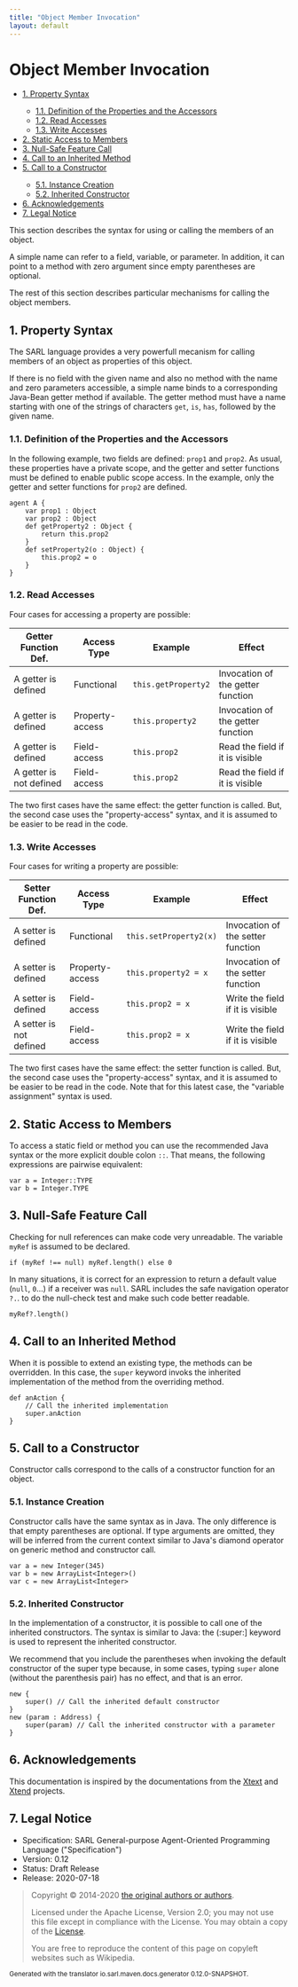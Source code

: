```yaml
---
title: "Object Member Invocation"
layout: default
---
```


# Object Member Invocation


<ul class="page_outline" id="page_outline">

<li><a href="#1-property-syntax">1. Property Syntax</a></li>
<ul>
  <li><a href="#11-definition-of-the-properties-and-the-accessors">1.1. Definition of the Properties and the Accessors</a></li>
  <li><a href="#12-read-accesses">1.2. Read Accesses</a></li>
  <li><a href="#13-write-accesses">1.3. Write Accesses</a></li>
</ul>
<li><a href="#2-static-access-to-members">2. Static Access to Members</a></li>
<li><a href="#3-null-safe-feature-call">3. Null-Safe Feature Call</a></li>
<li><a href="#4-call-to-an-inherited-method">4. Call to an Inherited Method</a></li>
<li><a href="#5-call-to-a-constructor">5. Call to a Constructor</a></li>
<ul>
  <li><a href="#51-instance-creation">5.1. Instance Creation</a></li>
  <li><a href="#52-inherited-constructor">5.2. Inherited Constructor</a></li>
</ul>
<li><a href="#6-acknowledgements">6. Acknowledgements</a></li>
<li><a href="#7-legal-notice">7. Legal Notice</a></li>

</ul>


This section describes the syntax for using or calling the members of an object.

A simple name can refer to a field, variable, or parameter. In addition, it can point to
a method with zero argument since empty parentheses are optional.

The rest of this section describes particular mechanisms for calling the object members.


## 1. Property Syntax

The SARL language provides a very powerfull mecanism for calling members of an object as
properties of this object.

If there is no field with the given name and also no method with
the name and zero parameters accessible, a simple name binds to a
corresponding Java-Bean getter method if available.
The getter method must have a name starting with one of the strings of
characters `get`, `is`, `has`, followed by the given name.

### 1.1. Definition of the Properties and the Accessors

In the following example, two fields are defined: `prop1` and `prop2`.
As usual, these properties have a private scope, and the getter and setter functions must
be defined to enable public scope access.
In the example, only the getter and setter functions for `prop2` are defined.

```sarl
agent A {
	var prop1 : Object
	var prop2 : Object
	def getProperty2 : Object {
		return this.prop2
	}
	def setProperty2(o : Object) {
		this.prop2 = o
	}
}
```


### 1.2. Read Accesses

Four cases for accessing a property are possible:


| Getter Function Def.    | Access Type     | Example             | Effect                            | 
| ----------------------- | --------------- | ------------------- | --------------------------------- |
| A getter is defined     | Functional      | `this.getProperty2` | Invocation of the getter function |
| A getter is defined     | Property-access | `this.property2`    | Invocation of the getter function |
| A getter is defined     | Field-access    | `this.prop2`        | Read the field if it is visible   |
| A getter is not defined | Field-access    | `this.prop2`        | Read the field if it is visible   |


The two first cases have the same effect: the getter function is called.
But, the second case uses the "property-access" syntax, and it is assumed to be easier to be read in the code.




### 1.3. Write Accesses

Four cases for writing a property are possible:


| Setter Function Def.    | Access Type     | Example                | Effect                            | 
| ----------------------- | --------------- | ---------------------- | --------------------------------- |
| A setter is defined     | Functional      | `this.setProperty2(x)` | Invocation of the setter function |
| A setter is defined     | Property-access | `this.property2 = x`   | Invocation of the setter function |
| A setter is defined     | Field-access    | `this.prop2 = x`       | Write the field if it is visible  |
| A setter is not defined | Field-access    | `this.prop2 = x`       | Write the field if it is visible  |


The two first cases have the same effect: the setter function is called.
But, the second case uses the "property-access" syntax, and it is assumed to be easier to be read in the code.
Note that for this latest case, the "variable assignment" syntax is used.




## 2. Static Access to Members

To access a static field or method you can use the recommended Java syntax or the more explicit double colon `::`.
That means, the following expressions are pairwise equivalent:

```sarl
var a = Integer::TYPE
var b = Integer.TYPE
```



## 3. Null-Safe Feature Call

Checking for null references can make code very unreadable. 
The variable `myRef` is assumed to be declared.

```sarl
if (myRef !== null) myRef.length() else 0
```



In many situations, it is correct for an expression to return a default value (`null`, `0`...) if a receiver was `null`.
SARL includes the safe navigation operator `?.`. to do the null-check test and make such code better readable.

```sarl
myRef?.length()
```



## 4. Call to an Inherited Method

When it is possible to extend an existing type, the methods can be overridden.
In this case, the `super` keyword invoks the inherited implementation of the method
from the overriding method.

```sarl
def anAction {
	// Call the inherited implementation
	super.anAction
}
```



## 5. Call to a Constructor

Constructor calls correspond to the calls of a constructor function for an object.


### 5.1. Instance Creation

Constructor calls have the same syntax as in Java. The only difference is that empty parentheses are optional.
If type arguments are omitted, they will be inferred from the current context similar to Java's
diamond operator on generic method and constructor call.

```sarl
var a = new Integer(345)
var b = new ArrayList<Integer>()
var c = new ArrayList<Integer>
```



### 5.2. Inherited Constructor

In the implementation of a constructor, it is possible to call one of the inherited constructors.
The syntax is similar to Java: the (:super:] keyword is used to represent the inherited constructor.

<importantnote>We recommend that you include the parentheses when invoking the default constructor
of the super type because, in some cases, typing `super` alone (without the parenthesis pair)
has no effect, and that is an error.</importantnote>

```sarl
new {
	super() // Call the inherited default constructor
}
new (param : Address) {
	super(param) // Call the inherited constructor with a parameter
}
```




## 6. Acknowledgements

This documentation is inspired by the documentations from the
[Xtext](https://www.eclipse.org/Xtext/documentation.html) and
[Xtend](https://www.eclipse.org/xtend/documentation.html) projects.

## 7. Legal Notice

* Specification: SARL General-purpose Agent-Oriented Programming Language ("Specification")
* Version: 0.12
* Status: Draft Release
* Release: 2020-07-18

> Copyright &copy; 2014-2020 [the original authors or authors](http://www.sarl.io/about/index.html).
>
> Licensed under the Apache License, Version 2.0;
> you may not use this file except in compliance with the License.
> You may obtain a copy of the [License](http://www.apache.org/licenses/LICENSE-2.0).
>
> You are free to reproduce the content of this page on copyleft websites such as Wikipedia.

<small>Generated with the translator io.sarl.maven.docs.generator 0.12.0-SNAPSHOT.</small>